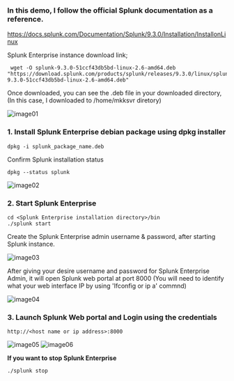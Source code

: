 ### In this demo, I follow the official Splunk documentation as a reference. 
https://docs.splunk.com/Documentation/Splunk/9.3.0/Installation/InstallonLinux

Splunk Enterprise instance download link;<br>
```
 wget -O splunk-9.3.0-51ccf43db5bd-linux-2.6-amd64.deb "https://download.splunk.com/products/splunk/releases/9.3.0/linux/splunk-9.3.0-51ccf43db5bd-linux-2.6-amd64.deb"

```

Once downloaded, you can see the .deb file in your downloaded directory, (In this case, I downloaded to /home/mkksvr diretory)

![image01](https://github.com/user-attachments/assets/09235dd3-2b45-4aca-b9f4-3d2369a44ca4)

### 1. Install Splunk Enterprise debian package using **dpkg** installer
```
dpkg -i splunk_package_name.deb

```

Confirm Splunk installation status
```
dpkg --status splunk

```
![image02](https://github.com/user-attachments/assets/ac2c30b9-c398-45fc-a605-9185ccb50c6c)

### 2. Start Splunk Enterprise
```
cd <Splunk Enterprise installation directory>/bin
./splunk start
```

Create the Splunk Enterprise admin username & password, after starting Splunk instance.

![image03](https://github.com/user-attachments/assets/72ef322b-df92-433a-86e8-f7c83b37e84c)

After giving your desire username and password for Splunk Enterprise Admin, it will open Splunk web portal at port 8000 
(You will need to identify what your web interface IP by using 'Ifconfig or ip a' commnd)

![image04](https://github.com/user-attachments/assets/00c21c5a-a7f5-4c67-ac6b-3d81bd6cd695)


### 3. Launch Splunk Web portal and Login using the credentials
```
http://<host name or ip address>:8000

```
![image05](https://github.com/user-attachments/assets/37015e4a-465f-403e-8dc9-66e4c447b6cf)
![image06](https://github.com/user-attachments/assets/d9891f7c-fdbc-4611-8267-962fb388fae7)

**If you want to stop Splunk Enterprise**
```
./splunk stop

```
